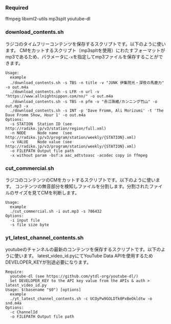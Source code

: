 ### Required

ffmpeg libxml2-utils mp3splt youtube-dl

### download_contents.sh

ラジコのタイムフリーコンテンツを保存するスクリプトです。以下のように使います。
CMをカットするスクリプト（mp3spltを使用）にわたすフォーマットがmp3であるため、パラメータに`-x`を指定してmp3ファイルを保存することができます。

```
Usage:
  example
  ./download_contents.sh -s TBS -n title -v "JUNK 伊集院光・深夜の馬鹿力" -o out.m4a
  ./download_contents.sh -s LFR -n url -v "https://www.allnightnippon.com/nn/" -o out.m4a
  ./download_contents.sh -s TBS -n pfm -v "赤江珠緒/カンニング竹山" -o out.mp3 -x
  ./download_contents.sh -s INT -p 'Dave Fromm, Ali Morizumi' -t 'The Dave Fromm Show, Hour 1' -o out.m4a
Options:
  -s STATION  Station ID (see http://radiko.jp/v3/station/region/full.xml)
  -n NODE     Node name  (see http://radiko.jp/v3/program/station/weekly/{STATION}.xml)
  -v VALUE    Node value (see http://radiko.jp/v3/program/station/weekly/{STATION}.xml)
  -o FILEPATH Output file path
  -x without param -bsf:a aac_adtstoasc -acodec copy in ffmpeg
```

### cut_commercial.sh

ラジコのコンテンツのCMをカットするスクリプトです。以下のように使います。
コンテンツの無音部分を検知しファイルを分割します。分割されたファイルのサイズを見てCMを判断します。

```
Usage:
  example
  ./cut_commercial.sh -i out.mp3 -s 786432
Options:
  -i input file
  -s file size byte
```

### yt_latest_channel_contents.sh

youtubeのチャンネルの最新のコンテンツを保存するスクリプトです。以下のように使います。
latest_video_id.pyにてYouTube Data APIを使用するためDEVELOPER_KEYが別途必要になります。

```
Require:
  youtube-dl (see https://github.com/ytdl-org/youtube-dl/)
  Set DEVELOPER_KEY to the API key value from the APIs & auth > latest_video_id.py
Usage: $(basename "$0") [options]
  example
  ./yt_latest_channel_contents.sh -c UCOyPw9GOLDTk0PxBeOkldtw -o snd.m4a
Options:
  -c ChannelId
  -o FILEPATH Output file path
```

